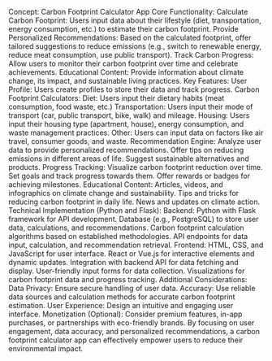 Concept: Carbon Footprint Calculator App
Core Functionality:
Calculate Carbon Footprint: Users input data about their lifestyle (diet, transportation, energy consumption, etc.) to estimate their carbon footprint.
Provide Personalized Recommendations: Based on the calculated footprint, offer tailored suggestions to reduce emissions (e.g., switch to renewable energy, reduce meat consumption, use public transport).
Track Carbon Progress: Allow users to monitor their carbon footprint over time and celebrate achievements.
Educational Content: Provide information about climate change, its impact, and sustainable living practices.
Key Features:
User Profile: Users create profiles to store their data and track progress.
Carbon Footprint Calculators:
Diet: Users input their dietary habits (meat consumption, food waste, etc.)
Transportation: Users input their mode of transport (car, public transport, bike, walk) and mileage.
Housing: Users input their housing type (apartment, house), energy consumption, and waste management practices.
Other: Users can input data on factors like air travel, consumer goods, and waste.
Recommendation Engine:
Analyze user data to provide personalized recommendations.
Offer tips on reducing emissions in different areas of life.
Suggest sustainable alternatives and products.
Progress Tracking:
Visualize carbon footprint reduction over time.
Set goals and track progress towards them.
Offer rewards or badges for achieving milestones.
Educational Content:
Articles, videos, and infographics on climate change and sustainability.
Tips and tricks for reducing carbon footprint in daily life.
News and updates on climate action.
Technical Implementation (Python and Flask):
Backend:
Python with Flask framework for API development.
Database (e.g., PostgreSQL) to store user data, calculations, and recommendations.
Carbon footprint calculation algorithms based on established methodologies.
API endpoints for data input, calculation, and recommendation retrieval.
Frontend:
HTML, CSS, and JavaScript for user interface.
React or Vue.js for interactive elements and dynamic updates.
Integration with backend API for data fetching and display.
User-friendly input forms for data collection.
Visualizations for carbon footprint data and progress tracking.
Additional Considerations:
Data Privacy: Ensure secure handling of user data.
Accuracy: Use reliable data sources and calculation methods for accurate carbon footprint estimation.
User Experience: Design an intuitive and engaging user interface.
Monetization (Optional): Consider premium features, in-app purchases, or partnerships with eco-friendly brands.
By focusing on user engagement, data accuracy, and personalized recommendations, a carbon footprint calculator app can effectively empower users to reduce their environmental impact.
